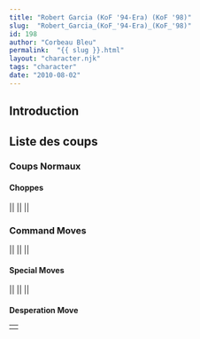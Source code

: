 ```yaml
---
title: "Robert Garcia (KoF '94-Era) (KoF '98)"
slug:  "Robert_Garcia_(KoF_'94-Era)_(KoF_'98)"
id: 198
author: "Corbeau Bleu"
permalink:  "{{ slug }}.html"
layout: "character.njk"
tags: "character"
date: "2010-08-02"
---
```


## Introduction

## Liste des coups

### Coups Normaux

#### Choppes

||
||
||

### Command Moves

||
||
||

#### Special Moves

||
||
||

#### Desperation Move

|     |
|-----|
|     |
